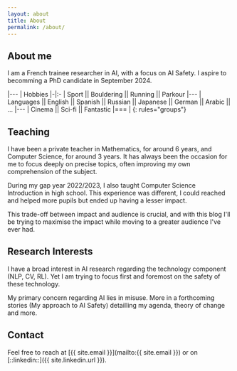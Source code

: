 ```yaml
---
layout: about
title: About
permalink: /about/
---
```


## About me

I am a French trainee researcher in AI, with a focus on AI Safety.
I aspire to becomming a PhD candidate in September 2024.


|---
| Hobbies 
|-|:-
| Sport || Bouldering || Running || Parkour
|---
| Languages || English || Spanish || Russian || Japanese || German || Arabic || ...
|---
| Cinema || Sci-fi || Fantastic
|===
| 
{: rules="groups"}

## Teaching 

I have been a private teacher in Mathematics, for around 6 years, and Computer Science, for around 3 years. 
It has always been the occasion for me to focus deeply on precise topics, often improving my own comprehension of the subject.

During my gap year 2022/2023, I also taught Computer Science Introduction in high school. This experience was different, 
I could reached and helped more pupils but ended up having a lesser impact.

This trade-off between impact and audience is crucial, and with this blog I'll be trying to maximise the impact while moving to a greater audience I've ever had.

## Research Interests

I have a broad interest in AI research regarding the technology component (NLP, CV, RL). 
Yet I am trying to focus first and foremost on the safety of these technology. 

My primary concern regarding AI lies in misuse. More in a forthcoming stories (My approach to AI Safety) detailling my agenda, theory of change and more.

## Contact

Feel free to reach at [{{ site.email }}](mailto:{{ site.email }}) or on [::linkedin::]({{ site.linkedin.url }}).

